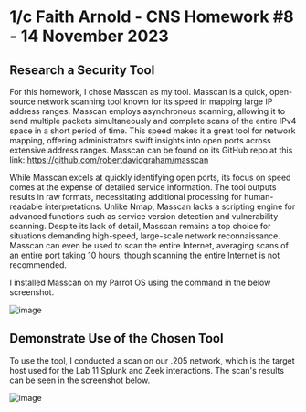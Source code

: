 # 1/c Faith Arnold - CNS Homework #8 - 14 November 2023
## Research a Security Tool

For this homework, I chose Masscan as my tool. Masscan is a quick, open-source network scanning tool known for its speed in mapping large IP address ranges. Masscan employs asynchronous scanning, allowing it to send multiple packets simultaneously and complete scans of the entire IPv4 space in a short period of time. This speed makes it a great tool for network mapping, offering administrators swift insights into open ports across extensive address ranges. Masscan can be found on its GitHub repo at this link: https://github.com/robertdavidgraham/masscan

While Masscan excels at quickly identifying open ports, its focus on speed comes at the expense of detailed service information. The tool outputs results in raw formats, necessitating additional processing for human-readable interpretations. Unlike Nmap, Masscan lacks a scripting engine for advanced functions such as service version detection and vulnerability scanning. Despite its lack of detail, Masscan remains a top choice for situations demanding high-speed, large-scale network reconnaissance. Masscan can even be used to scan the entire Internet, averaging scans of an entire port taking 10 hours, though scanning the entire Internet is not recommended.

I installed Masscan on my Parrot OS using the command in the below screenshot.

![image](https://github.com/faithaarnold/arnold-cns-fall23/assets/90394310/4d779c42-f4fb-4379-ab82-96121a5383b8)


## Demonstrate Use of the Chosen Tool

To use the tool, I conducted a scan on our .205 network, which is the target host used for the Lab 11 Splunk and Zeek interactions. The scan's results can be seen in the screenshot below.

![image](https://github.com/faithaarnold/arnold-cns-fall23/assets/90394310/79cbe3ce-428f-473f-bf4f-7b93579834ee)

